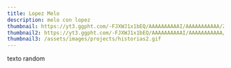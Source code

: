 ```yaml
---
title: Lopez Melo
description: melo con lopez
thumbnail: https://yt3.ggpht.com/-FJXWJ1x1bEQ/AAAAAAAAAAI/AAAAAAAAAAA/ZtyuZ-elFr4/s900-c-k-no-mo-rj-c0xffffff/photo.jpg
thumbnail2: https://yt3.ggpht.com/-FJXWJ1x1bEQ/AAAAAAAAAAI/AAAAAAAAAAA/ZtyuZ-elFr4/s900-c-k-no-mo-rj-c0xffffff/photo.jpg
thumbnail3: /assets/images/projects/historias2.gif
---
```

texto random